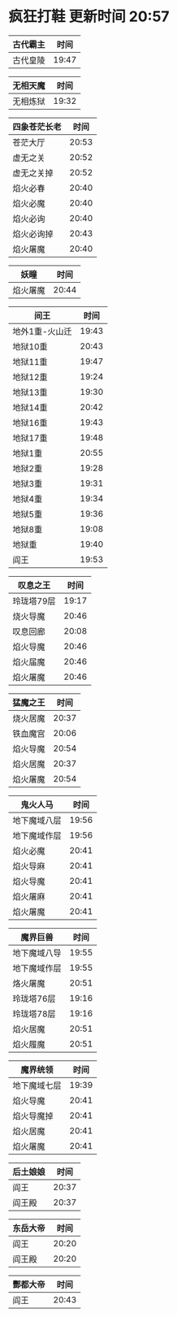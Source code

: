 # 疯狂打鞋 更新时间 20:57

| 古代霸主   | 时间    |
|--------|-------|
| 古代皇陵 | 19:47 |

| 无相天魔   | 时间    |
|--------|-------|
| 无相炼狱 | 19:32 |

| 四象苍茫长老   | 时间    |
|--------|-------|
| 苍茫大厅 | 20:53 |
| 虚无之关 | 20:52 |
| 虚无之关掉 | 20:52 |
| 焰火必春 | 20:40 |
| 焰火必魔 | 20:40 |
| 焰火必询 | 20:40 |
| 焰火必询掉 | 20:43 |
| 焰火屠魔 | 20:40 |

| 妖瞳   | 时间    |
|--------|-------|
| 焰火屠魔 | 20:44 |

| 间王   | 时间    |
|--------|-------|
| 地外1重-火山迁 | 19:43 |
| 地狱10重 | 20:43 |
| 地狱11重 | 19:47 |
| 地狱12重 | 19:24 |
| 地狱13重 | 19:30 |
| 地狱14重 | 20:42 |
| 地狱16重 | 19:43 |
| 地狱17重 | 19:48 |
| 地狱1重 | 20:55 |
| 地狱2重 | 19:28 |
| 地狱3重 | 19:31 |
| 地狱4重 | 19:34 |
| 地狱5重 | 19:36 |
| 地狱8重 | 19:08 |
| 地狱重 | 19:40 |
| 阎王 | 19:53 |

| 叹息之王   | 时间    |
|--------|-------|
| 玲珑塔79层 | 19:17 |
| 烧火导魔 | 20:46 |
| 叹息回廊 | 20:08 |
| 焰火导魔 | 20:46 |
| 焰火届魔 | 20:46 |
| 焰火屠魔 | 20:46 |

| 猛魔之王   | 时间    |
|--------|-------|
| 烧火居魔 | 20:37 |
| 铁血魔宫 | 20:06 |
| 焰火导魔 | 20:54 |
| 焰火居魔 | 20:37 |
| 焰火屠魔 | 20:54 |

| 鬼火人马   | 时间    |
|--------|-------|
| 地下魔域八层 | 19:56 |
| 地下魔域作层 | 19:56 |
| 焰火必魔 | 20:41 |
| 焰火导麻 | 20:41 |
| 焰火导魔 | 20:41 |
| 焰火屠麻 | 20:41 |
| 焰火屠魔 | 20:41 |

| 魔界巨兽   | 时间    |
|--------|-------|
| 地下魔域八导 | 19:55 |
| 地下魔域作层 | 19:55 |
| 烙火屠魔 | 20:51 |
| 玲珑塔76层 | 19:16 |
| 玲珑塔78层 | 19:16 |
| 焰火居魔 | 20:51 |
| 焰火履魔 | 20:51 |

| 魔界统领   | 时间    |
|--------|-------|
| 地下魔域七层 | 19:39 |
| 焰火导魔 | 20:41 |
| 焰火导魔掉 | 20:41 |
| 焰火居魔 | 20:41 |
| 焰火屠魔 | 20:41 |

| 后土娘娘   | 时间    |
|--------|-------|
| 阎王 | 20:37 |
| 阎王殿 | 20:37 |

| 东岳大帝   | 时间    |
|--------|-------|
| 阎王 | 20:20 |
| 阎王殿 | 20:20 |

| 酆都大帝   | 时间    |
|--------|-------|
| 阎王 | 20:43 |